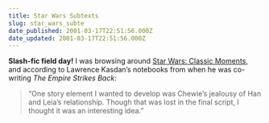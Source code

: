 ```yaml
---
title: Star Wars Subtexts
slug: star_wars_subte
date_published: 2001-03-17T22:51:56.000Z
date_updated: 2001-03-17T22:51:56.000Z
---
```


**Slash-fic field day!** I was browsing around [Star Wars: Classic Moments](http://www.starwars.com/share/classic/esb/2000/42/index1a.html), and according to Lawrence Kasdan’s notebooks from when he was co-writing *The Empire Strikes Back*:

> “One story element I wanted to develop was Chewie’s jealousy of Han and Leia’s relationship. Though that was lost in the final script, I thought it was an interesting idea.”
